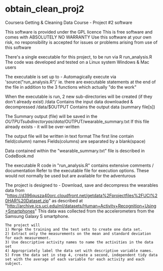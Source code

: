 # obtain_clean_proj2
Coursera Getting &amp; Cleaning Data Course - Project #2 software

This software is provided under the GPL licence
This is free software and comes with ABSOLUTELY NO WARRANTY
Use this software at your own risk, no responsibility is accepted for issues or problems arising from use of this software

There's a single executable for this project, to be run via R
    run_analysis.R
  The code was developed and tested on a Linux system
  Windows & Mac users 
    
The executable is set up to -
  Automagically execute via 'source("run_analysis.R")' 
  ie. there are executable statements at the end of the file in addition to the 3 functions which actually "do the work"
  
When the executable is run, 2 new sub-directories will be created (if they don't already exist)
  /data     Contains the input data downloaded & decompressed
  /data/$OUTPUT  Contains the output data (summary file[s])
  
The Summary output (file) will be saved in the $OUTPUT subdirectory as 
  /data/$OUTPUT/wearable_summary.txt
  If this file already exists - it will be over-written
  
  The output file will be written in text format
    The first line contain field(column) names
    Fields(columns) are separated by a blank(space)

Data contained within the "wearable_summary.txt" file is described in 
  CodeBook.md

The executable R code in "run_analysis.R" contains extensive comments / documentation
Refer to the executable file for execution options. These would not normally be used but are available for the adventurous


The project is designed to -
    Download, save and decompress the wearables data from
               "https://d396qusza40orc.cloudfront.net/getdata%2Fprojectfiles%2FUCI%20HAR%20Dataset.zip"
                as described at "http://archive.ics.uci.edu/ml/datasets/Human+Activity+Recognition+Using+Smartphones"
                This data was collected from the accelerometers from the Samsung Galaxy S smartphone.

    The project will 
    1) Merge the training and the test sets to create one data set.
    2) Extract only the measurements on the mean and standard deviation for each measurement.
    3) Use descriptive activity names to name the activities in the data set
    4) Appropriately label the data set with descriptive variable names.
    5) From the data set in step 4, create a second, independent tidy data set with the average of each variable for each activity and each subject.
